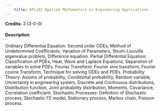 ```yaml
---
    title: APL101 Applied Mathematics in Engineering Applications
---
```

**Credits:** 3 (3-0-0)



#### Description 
Ordinary Differential Equation: Second order ODEs, Method of Undetermined Coefficients, Variation of Parameters, Strum-Liouville eigenvalue problem, Difference equation. Partial Differential Equation: Classification of PDEs, Heat, Wave and Laplace Equations, Separation of variables to solve PDEs. Fourier Transform: Fourier sine transform, Fourier cosine Transform, Technique for solving ODEs and PDEs. Probability Theory: Axioms of probability, Conditional probability, Random variable, Uncertainty in engineering system, Discrete and Continuous distributions, Distribution function, Joint probability distribution, Moments, Covariance, Correlation coefficient. Stochastic Processes: Definition of Stochastic process, Stochastic FE model, Stationary process, Markov chain, Poisson process.